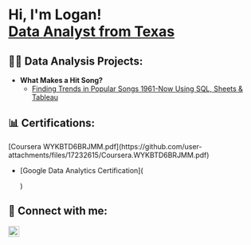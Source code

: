 <h1>Hi, I'm Logan! <br/><a href=>Data Analyst from Texas</a>
<h2>👨‍💻 Data Analysis Projects:</h2>

- <b>What Makes a Hit Song?</b>
  - [Finding Trends in Popular Songs 1961-Now Using SQL, Sheets & Tableau](https://github.com/joshmadakor1/Algorithms-Practice)

<h2>📊 Certifications:</h2>
[Coursera WYKBTD6BRJMM.pdf](https://github.com/user-attachments/files/17232615/Coursera.WYKBTD6BRJMM.pdf)

- [Google Data Analytics Certification]([<blockquote class="imgur-embed-pub" lang="en" data-id="a/ZnbnYX4" data-context="false" ><a href="//imgur.com/a/ZnbnYX4"></a></blockquote><script async src="//s.imgur.com/min/embed.js" charset="utf-8"></script>](https://i.imgur.com/4EOxKow.png))

<h2> 🤳 Connect with me:</h2>

[<img align="left" alt="JoshMadakor | LinkedIn" width="22px" src="https://cdn.jsdelivr.net/npm/simple-icons@v3/icons/linkedin.svg" />][linkedin]

[linkedin]: https://www.linkedin.com/in/logan-burroughs-7125b0b6/
